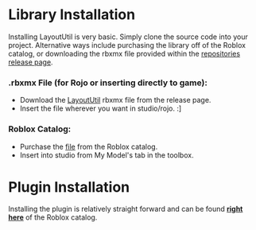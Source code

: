 # Library Installation
Installing LayoutUtil is very basic. Simply clone the source code into your project. Alternative ways include purchasing the library off of the Roblox catalog, or downloading the rbxmx file provided within the [repositories release page](https://github.com/Nickuhhh/LayoutUtil/releases).

### .rbxmx File (for Rojo or inserting directly to game):
* Download the [LayoutUtil](https://github.com/Nickuhhh/LayoutUtil/releases/latest/download/LayoutUtil.rbxmx) rbxmx file from the release page.
* Insert the file wherever you want in studio/rojo. :]

### Roblox Catalog:
* Purchase the [file](https://www.roblox.com/library/5968113284/LayoutUtil-v1-0) from the Roblox catalog.
* Insert into studio from My Model's tab in the toolbox.


# Plugin Installation
Installing the plugin is relatively straight forward and can be found [**right here**](https://www.roblox.com/library/5965597514/LayoutUtilPlugin) of the Roblox catalog.